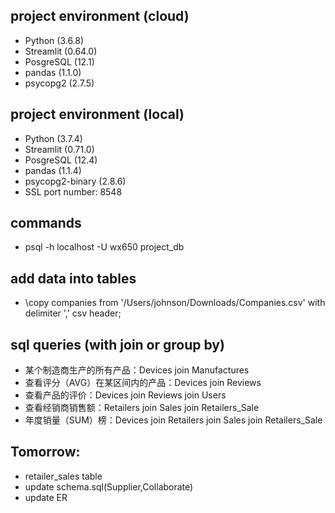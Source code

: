 ## project environment (cloud)
- Python (3.6.8)
- Streamlit (0.64.0)
- PosgreSQL (12.1)
- pandas (1.1.0)
- psycopg2 (2.7.5)

## project environment (local)
- Python (3.7.4)
- Streamlit (0.71.0)
- PosgreSQL (12.4)
- pandas (1.1.4)
- psycopg2-binary (2.8.6)
- SSL port number: 8548

## commands
- psql -h localhost -U wx650 project_db

## add data into tables
- \copy companies from '/Users/johnson/Downloads/Companies.csv' with delimiter ',' csv header;

## sql queries (with join or group by)
- 某个制造商生产的所有产品：Devices join Manufactures
- 查看评分（AVG）在某区间内的产品：Devices join Reviews
- 查看产品的评价：Devices join Reviews join Users
- 查看经销商销售额：Retailers join Sales join Retailers_Sale
- 年度销量（SUM）榜：Devices join Retailers join Sales join Retailers_Sale

## Tomorrow: 
- retailer_sales table
- update schema.sql(Supplier,Collaborate)
- update ER